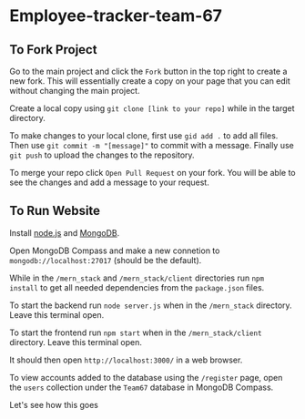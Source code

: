 # Employee-tracker-team-67

## To Fork Project
Go to the main project and click the `Fork` button in the top right to create a new fork. This will essentially create a copy on your page that you can edit without changing the main project.

Create a local copy using `git clone [link to your repo]` while in the target directory.

To make changes to your local clone, first use `gid add .` to add all files.
Then use `git commit -m "[message]"` to commit with a message.
Finally use `git push` to upload the changes to the repository.

To merge your repo click `Open Pull Request` on your fork. You will be able to see the changes and add a message to your request.

## To Run Website
Install [node.js](https://nodejs.org/en) and [MongoDB](https://www.mongodb.com/try/download/community).

Open MongoDB Compass and make a new connetion to `mongodb://localhost:27017` (should be the default).

While in the `/mern_stack` and `/mern_stack/client` directories run `npm install` to get all needed dependencies from the `package.json` files.

To start the backend run `node server.js` when in the `/mern_stack` directory.  Leave this terminal open.

To start the frontend run `npm start` when in the `/mern_stack/client` directory. Leave this terminal open.

It should then open `http://localhost:3000/` in a web browser.

To view accounts added to the database using the `/register` page, open the `users` collection under the `Team67` database in MongoDB Compass.

Let's see how this goes